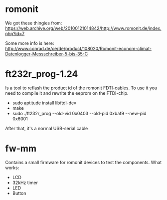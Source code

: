 # romonit

We got these thingies from:
https://web.archive.org/web/20100121014842/http://www.romonit.de/index.php?id=7

Some more info is here:
http://www.conrad.de/ce/de/product/108020/Romonit-econom-climat-Datenlogger-Messschreiber-5-bis-35-C

# ft232r_prog-1.24
Is a tool to reflash the product id of the romonit FDTI-cables. 
To use it you need to compile it and rewrite the eeprom on the FTDI-chip.

- sudo aptitude install libftdi-dev
- make
- sudo ./ft232r_prog --old-vid 0x0403 --old-pid 0xbaf9 --new-pid 0x6001

After that, it's a normal USB-serial cable

# fw-mm
Contains a small firmware for romonit devices to test the components.
What works:
- LCD
- 32kHz timer
- LED
- Button

